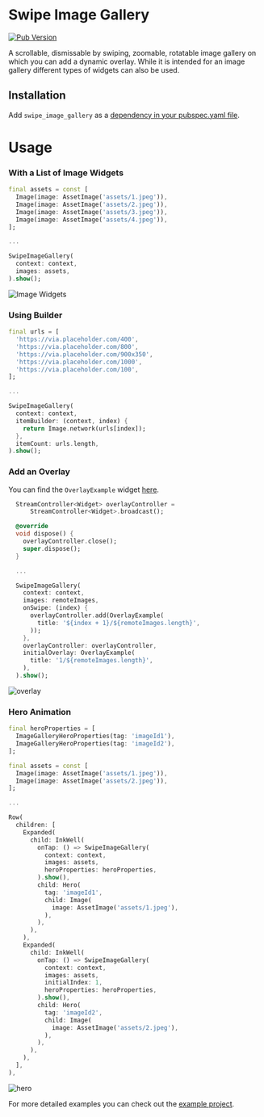 # Swipe Image Gallery
[![Pub Version](https://img.shields.io/pub/v/swipe_image_gallery?color=blueviolet)](https://pub.dev/packages/swipe_image_gallery)

A scrollable, dismissable by swiping, zoomable, rotatable image gallery on which you can add a dynamic overlay.
While it is intended for an image gallery different types of widgets can also be used.

## Installation

Add `swipe_image_gallery` as a [dependency in your pubspec.yaml file](https://flutter.io/platform-plugins/).

<h1>Usage</h1>

### With a List of Image Widgets

```dart
final assets = const [
  Image(image: AssetImage('assets/1.jpeg')),
  Image(image: AssetImage('assets/2.jpeg')),
  Image(image: AssetImage('assets/3.jpeg')),
  Image(image: AssetImage('assets/4.jpeg')),
];

...

SwipeImageGallery(
  context: context,
  images: assets,
).show();
```

![Image Widgets](https://user-images.githubusercontent.com/15243788/127715435-ee01e5fa-cdcc-4b86-9201-463d353b500a.gif)

### Using Builder

```dart
final urls = [
  'https://via.placeholder.com/400',
  'https://via.placeholder.com/800',
  'https://via.placeholder.com/900x350',
  'https://via.placeholder.com/1000',
  'https://via.placeholder.com/100',
];

...

SwipeImageGallery(
  context: context,
  itemBuilder: (context, index) {
    return Image.network(urls[index]);
  },
  itemCount: urls.length,
).show();

```

### Add an Overlay

You can find the `OverlayExample` widget [here](https://github.com/dbilgin/swipe_image_gallery/blob/master/example/lib/overlay_example.dart).

```dart
  StreamController<Widget> overlayController =
      StreamController<Widget>.broadcast();

  @override
  void dispose() {
    overlayController.close();
    super.dispose();
  }

  ...

  SwipeImageGallery(
    context: context,
    images: remoteImages,
    onSwipe: (index) {
      overlayController.add(OverlayExample(
        title: '${index + 1}/${remoteImages.length}',
      ));
    },
    overlayController: overlayController,
    initialOverlay: OverlayExample(
      title: '1/${remoteImages.length}',
    ),
  ).show();
```

![overlay](https://user-images.githubusercontent.com/15243788/127715756-6d28ad81-d310-4267-9460-9aa1850a9c6f.gif)

### Hero Animation

```dart
final heroProperties = [
  ImageGalleryHeroProperties(tag: 'imageId1'),
  ImageGalleryHeroProperties(tag: 'imageId2'),
];

final assets = const [
  Image(image: AssetImage('assets/1.jpeg')),
  Image(image: AssetImage('assets/2.jpeg')),
];

...

Row(
  children: [
    Expanded(
      child: InkWell(
        onTap: () => SwipeImageGallery(
          context: context,
          images: assets,
          heroProperties: heroProperties,
        ).show(),
        child: Hero(
          tag: 'imageId1',
          child: Image(
            image: AssetImage('assets/1.jpeg'),
          ),
        ),
      ),
    ),
    Expanded(
      child: InkWell(
        onTap: () => SwipeImageGallery(
          context: context,
          images: assets,
          initialIndex: 1,
          heroProperties: heroProperties,
        ).show(),
        child: Hero(
          tag: 'imageId2',
          child: Image(
            image: AssetImage('assets/2.jpeg'),
          ),
        ),
      ),
    ),
  ],
),
```

![hero](https://user-images.githubusercontent.com/15243788/127715901-007e5df4-376b-4a15-b521-f880475296aa.gif)

For more detailed examples you can check out the [example project](https://github.com/dbilgin/swipe_image_gallery/tree/master/example).
